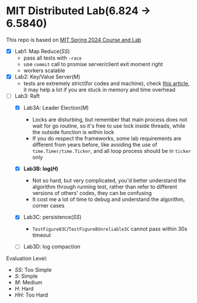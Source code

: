 # MIT Distributed Lab(6.824 $\rightarrow$ 6.5840)

This repo is based on [MIT Spring 2024 Course and Lab](https://pdos.csail.mit.edu/6.824/)

- [x] Lab1: Map Reduce(*SS*)
    - pass all tests with `-race`
    - use `commit` call to promise server/client exit moment right
    - workers scalable
- [x] Lab2: Key/Value Server(*M*)
    - tests are extremely strict(for codes and machine), check [this article](https://juejin.cn/post/7332852200937898035), it may help a lot if you are stuck in memory and time overhead
- [ ] Lab3: Raft
    - [x] Lab3A: Leader Election(*M*)
        - Locks are disturbing, but remember that main process does not wait for go routine, so it's free to use lock inside threads, while the outside function is within lock
        - If you do respect the frameworks, some lab requirements are different from years before, like avoiding the use of `time.Timer/time.Ticker`, and all loop process should be in `ticker` only
    - [x] **Lab3B: log(*H*)**
        - Not so hard, but very complicated, you'd better understand the algorithm through running test, rather than refer to different versions of others' codes, they can be confusing
        - It cost me a lot of time to debug and understand the algorithm, corner cases
    - [x] Lab3C: persistence(*SS*)
        - `TestFigure83C`/`TestFigure8Unreliable3C` cannot pass within 30s timeout
    - [ ] Lab3D: log compaction


Evaluation Level:

- *SS*: Too Simple
- *S*: Simple
- *M*: Medium
- *H*: Hard
- *HH*: Too Hard